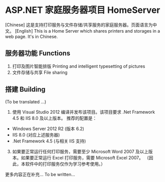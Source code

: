 # ASP.NET 家庭服务器项目 HomeServer
[Chinese] 这是支持打印服务与文件存储/共享服务的家庭服务器。页面语言为中文。
[English] This is a Home Server which shares printers and storages in a web page. It's in Chinese.

## 服务器功能 Functions
1. 打印及图片智能排版 Printing and intelligent typesetting of pictures
2. 文件存储与共享 File sharing

## 搭建 Building
(To be translated ...)
1. 使用 Visual Studio 2012 编译并发布该项目。该项目要求 .Net Framework 4.5 和 IIS 8.0 及以上版本。
推荐的配置是：
* Windows Server 2012 R2 (版本 6.2)
* IIS 8.0 (对应上述服务器)
* .Net Framework 4.5 (与相关 IIS 支持)
3. 如果要正常运行任何打印服务，需要至少 Microsoft Word 2007 及以上版本。如果要正常运行 Excel 打印服务，需要 Microsoft Excel 2007。
（因此，本软件中的打印服务仅作为学习参考使用。）

更多内容正在补充...
To be written...
